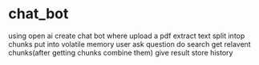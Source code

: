 # chat_bot
using open ai
create chat bot
where upload a pdf
extract text
split intop chunks
put into volatile memory
user ask question
do search get relavent chunks(after getting chunks combine them)
give result 
store history
